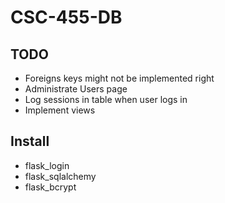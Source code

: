 # CSC-455-DB
## TODO
 * Foreigns keys might not be implemented right
 * Administrate Users page
 * Log sessions in table when user logs in
 * Implement views

## Install
 * flask_login
 * flask_sqlalchemy
 * flask_bcrypt